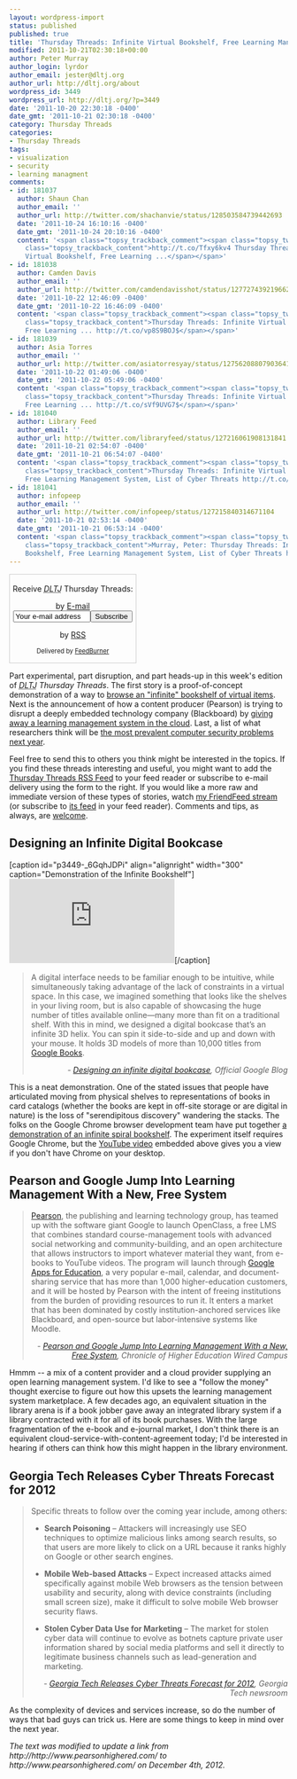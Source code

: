 ```yaml
---
layout: wordpress-import
status: published
published: true
title: 'Thursday Threads: Infinite Virtual Bookshelf, Free Learning Management System, List of Cyber Threats'
modified: 2011-10-21T02:30:18+00:00
author: Peter Murray
author_login: lyrdor
author_email: jester@dltj.org
author_url: http://dltj.org/about
wordpress_id: 3449
wordpress_url: http://dltj.org/?p=3449
date: '2011-10-20 22:30:18 -0400'
date_gmt: '2011-10-21 02:30:18 -0400'
category: Thursday Threads
categories:
- Thursday Threads
tags:
- visualization
- security
- learning managment
comments:
- id: 181037
  author: Shaun Chan
  author_email: ''
  author_url: http://twitter.com/shachanvie/status/128503584739442693
  date: '2011-10-24 16:10:16 -0400'
  date_gmt: '2011-10-24 20:10:16 -0400'
  content: '<span class="topsy_trackback_comment"><span class="topsy_twitter_username"><span
    class="topsy_trackback_content">http://t.co/Tfxy6kv4 Thursday Threads: Infinite
    Virtual Bookshelf, Free Learning ...</span></span>'
- id: 181038
  author: Camden Davis
  author_email: ''
  author_url: http://twitter.com/camdendavisshot/status/127727439219662848
  date: '2011-10-22 12:46:09 -0400'
  date_gmt: '2011-10-22 16:46:09 -0400'
  content: '<span class="topsy_trackback_comment"><span class="topsy_twitter_username"><span
    class="topsy_trackback_content">Thursday Threads: Infinite Virtual Bookshelf,
    Free Learning ... http://t.co/vp8S9BOJ$</span></span>'
- id: 181039
  author: Asia Torres
  author_email: ''
  author_url: http://twitter.com/asiatorresyay/status/127562088079036416
  date: '2011-10-22 01:49:06 -0400'
  date_gmt: '2011-10-22 05:49:06 -0400'
  content: '<span class="topsy_trackback_comment"><span class="topsy_twitter_username"><span
    class="topsy_trackback_content">Thursday Threads: Infinite Virtual Bookshelf,
    Free Learning ... http://t.co/sVf9UVG7$</span></span>'
- id: 181040
  author: Library Feed
  author_email: ''
  author_url: http://twitter.com/libraryfeed/status/127216061908131841
  date: '2011-10-21 02:54:07 -0400'
  date_gmt: '2011-10-21 06:54:07 -0400'
  content: '<span class="topsy_trackback_comment"><span class="topsy_twitter_username"><span
    class="topsy_trackback_content">Thursday Threads: Infinite Virtual Bookshelf,
    Free Learning Management System, List of Cyber Threats http://t.co/Hu7pk6wY</span></span>'
- id: 181041
  author: infopeep
  author_email: ''
  author_url: http://twitter.com/infopeep/status/127215840314671104
  date: '2011-10-21 02:53:14 -0400'
  date_gmt: '2011-10-21 06:53:14 -0400'
  content: '<span class="topsy_trackback_comment"><span class="topsy_twitter_username"><span
    class="topsy_trackback_content">Murray, Peter: Thursday Threads: Infinite Virtual
    Bookshelf, Free Learning Management System, List of Cyber Threats http://t.co/902nRuHm</span></span>'
---
```

<div id="feedburner-thursday-threads-email-2011w42" class="wp-caption alignright noprint noFrontPage" style="width: 230px;">
<form style="border: 1px solid rgb(204, 204, 204); padding: 3px; margin: 0pt; text-align: center;" action="http://feedburner.google.com/fb/a/mailverify" method="post" target="popupwindow" onsubmit="window.open('http://feedburner.google.com/fb/a/mailverify?uri=thursday-threads', 'popupwindow', 'scrollbars=yes,width=550,height=520');return true">
<p>Receive <i><acronym title="Disruptive Library Technology Jester">DLTJ</acronym></i> Thursday Threads:</p>
<p>by&nbsp;<a href="http://feedburner.google.com/fb/a/mailverify?uri=thursday-threads&amp;loc=en_US" title="D.L.T.J. Thursday Threads Email Subscription">E-mail</a><br /><input style="width: 140px;" name="email" value="Your e-mail address" onfocus="if (this.defaultValue==this.value) this.value = ''" type="text"/><input value="thursday-threads" name="uri" type="hidden"/><input name="loc" value="en_US" type="hidden"/><input value="Subscribe" type="submit"/></p>
<p>by&nbsp;<a href="http://feeds.dltj.org/thursday-threads/" title="D.L.T.J. Thursday Threads RSS Feed">RSS</a></p>
<p style="font-size: 80%;">Delivered by <a href="http://feedburner.google.com" target="_blank" title="Google Feedburner Service">FeedBurner</a></p>
</form>
</div>
<p> Part experimental, part disruption, and part heads-up in this week's edition of <i><acronym title="Disruptive Library Technology Jester">DLTJ</acronym> Thursday Threads</i>.  The first story is a proof-of-concept demonstration of a way to <a href="#p3449-infinite-bookshelf">browse an "infinite" bookshelf of virtual items</a>.  Next is the announcement of how a content producer (Pearson) is trying to disrupt a deeply embedded technology company (Blackboard) by <a href="#p3449-openclass">giving away a learning management system in the cloud</a>.  Last, a list of what researchers think will be <a href="#p3449-cyber-threats">the most prevalent computer security problems next year</a>.</p>
<p>Feel free to send this to others you think might be interested in the topics.  If you find these threads interesting and useful, you might want to add the <a href="http://feeds.dltj.org/thursday-threads/" title="RSS Feed for DLTJ Thursday Threads">Thursday Threads RSS Feed</a> to your feed reader or subscribe to e-mail delivery using the form to the right.  If you would like a more raw and immediate version of these types of stories, watch <a href="http://friendfeed.com/dltj" title="Peter Murray - FriendFeed">my FriendFeed stream</a> (or subscribe to <a href="http://friendfeed.com/dltj?format=atom" title="Atom feed for Peter Murray's FriendFeed account">its feed</a> in your feed reader).  Comments and tips, as always, are <a href="/contact">welcome</a>.</p>
<h2 id="p3449-infinite-bookshelf">Designing an Infinite Digital Bookcase</h2>
<p>[caption id="p3449-_6GqhJDPi" align="alignright" width="300" caption="Demonstration of the Infinite Bookshelf"]<iframe width="299" height="152" src="http://www.youtube.com/embed/6GqhJDPi-Ug" frameborder="0" allowfullscreen></iframe>[/caption] </p>
<blockquote><p>A digital interface needs to be familiar enough to be intuitive, while simultaneously taking advantage of the lack of constraints in a virtual space. In this case, we imagined something that looks like the shelves in your living room, but is also capable of showcasing the huge number of titles available online&mdash;many more than fit on a traditional shelf. With this in mind, we designed a digital bookcase that&rsquo;s an infinite 3D helix. You can spin it side-to-side and up and down with your mouse. It holds 3D models of more than 10,000 titles from <a href="http://books.google.com/" title="http://books.google.com/">Google Books</a>.
<div style="text-align: right; width: 100%;"><cite>- <a href="http://googleblog.blogspot.com/2011/10/designing-infinite-digital-bookcase.html" title="Designing an infinite digital bookcase | Official Google Blog">Designing an infinite digital bookcase</a>, Official Google Blog</cite></div>
</blockquote>
<p>This is a neat demonstration.  One of the stated issues that people have articulated moving from physical shelves to representations of books in card catalogs (whether the books are kept in off-site storage or are digital in nature) is the loss of "serendipitous discovery" wandering the stacks.  The folks on the Google Chrome browser development team have put together <a href="http://www.chromeexperiments.com/detail/webgl-bookcase/" title="Chrome Experiments - "WebGL Bookcase" by Google Data Arts Team">a demonstration of an infinite spiral bookshelf</a>.  The experiment itself requires Google Chrome, but the <a href="http://www.youtube.com/watch?v=6GqhJDPi-Ug" title="Chrome Experiment - WebGL Bookcase | YouTube">YouTube video</a> embedded above gives you a view if you don't have Chrome on your desktop.</p>
<h2 id="p3449-openclass">Pearson and Google Jump Into Learning Management With a New, Free System</h2>
<blockquote><p><a href="http://www.pearsonhighered.com/" title="http://http://www.pearsonhighered.com/">Pearson</a>, the publishing and learning technology group, has teamed up with the software giant Google to launch OpenClass, a free LMS that combines standard course-management tools with advanced social networking and community-building, and an open architecture that allows instructors to import whatever material they want, from e-books to YouTube videos. The program will launch through <a href="http://www.google.com/apps/intl/en/edu/" title="Google Apps for Education | Official Website">Google Apps for Education</a>, a very popular e-mail, calendar, and document-sharing service that has more than 1,000 higher-education customers, and it will be hosted by Pearson with the intent of freeing institutions from the burden of providing resources to run it. It enters a market that has been dominated by costly institution-anchored services like Blackboard, and open-source but labor-intensive systems like Moodle.
<div style="text-align: right; width: 100%;"><cite>- <a href="http://chronicle.com/blogs/wiredcampus/pearson-and-google-jump-into-learning-management-systems/33636" title="Pearson and Google Jump Into Learning Management With a New, Free System | Chronicle of Higher Education Wired Campus">Pearson and Google Jump Into Learning Management With a New, Free System</a>, Chronicle of Higher Education Wired Campus</cite></div>
</blockquote>
<p>Hmmm -- a mix of a content provider and a cloud provider supplying an open learning management system. I'd like to see a "follow the money" thought exercise to figure out how this upsets the learning management system marketplace.  A few decades ago, an equivalent situation in the library arena is if a book jobber gave away an integrated library system if a library contracted with it for all of its book purchases.  With the large fragmentation of the e-book and e-journal market, I don't think there is an equivalent cloud-service-with-content-agreement today; I'd be interested in hearing if others can think how this might happen in the library environment.</p>
<h2 id="p3449-cyber-threats">Georgia Tech Releases Cyber Threats Forecast for 2012</h2>
<blockquote><p>Specific threats to follow over the coming year include, among others: </p>
<ul>
<li><strong>Search Poisoning</strong> &ndash; Attackers will increasingly use SEO techniques to optimize malicious links among search results, so that users are more likely to click on a URL because it ranks highly on Google or other search engines.</li>
</ul>
<ul>
<li><strong>Mobile Web-based Attacks</strong> &ndash; Expect increased attacks aimed specifically against mobile Web browsers as the tension between usability and security, along with device constraints (including small screen size), make it difficult to solve mobile Web browser security flaws. </li>
</ul>
<ul>
<li><strong>Stolen Cyber Data Use for Marketing</strong> &ndash; The market for stolen cyber data will continue to evolve as botnets capture private user information shared by social media platforms and sell it directly to legitimate business channels such as lead-generation and marketing. </li>
</ul>
<div style="text-align: right; width: 100%;"><cite>- <a href="http://www.gatech.edu/newsroom/release.html?nid=71075" title="GT | Newsroom - Georgia Tech Releases Cyber Threats Forecast for 2012">Georgia Tech Releases Cyber Threats Forecast for 2012</a>, Georgia Tech newsroom</cite></div>
</blockquote>
<p>As the complexity of devices and services increase, so do the number of ways that bad guys can trick us.  Here are some things to keep in mind over the next year.
<p style="padding:0;margin:0;font-style:italic;">The text was modified to update a link from http://http://www.pearsonhighered.com/ to http://www.pearsonhighered.com/ on December 4th, 2012.</p>
